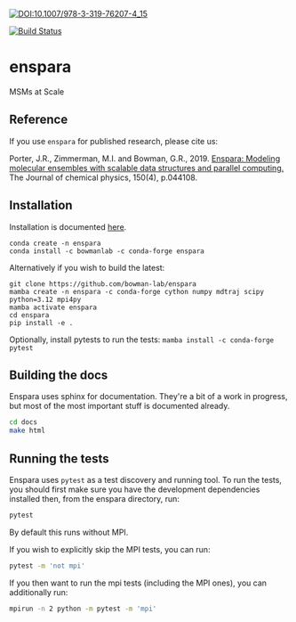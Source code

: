 [![DOI:10.1007/978-3-319-76207-4_15](https://zenodo.org/badge/DOI/10.1063/1.5063794.svg)]( https://doi.org/10.1063/1.5063794)

[![Build Status](https://github.com/bowman-lab/enspara/actions/workflows/ci.yml/badge.svg)](https://github.com/bowman-lab/enspara/actions/)


# enspara
MSMs at Scale 

## Reference

If you use `enspara` for published research, please cite us:

Porter, J.R., Zimmerman, M.I. and Bowman, G.R., 2019. [Enspara: Modeling molecular ensembles with scalable data structures and parallel computing.](https://aip.scitation.org/doi/full/10.1063/1.5063794%40jcp.2019.MMMK.issue-1) The Journal of chemical physics, 150(4), p.044108.

## Installation 

Installation is documented [here](https://enspara.readthedocs.io/en/latest/installation.html).
```
conda create -n enspara
conda install -c bowmanlab -c conda-forge enspara
```

Alternatively if you wish to build the latest:

```
git clone https://github.com/bowman-lab/enspara
mamba create -n enspara -c conda-forge cython numpy mdtraj scipy python=3.12 mpi4py
mamba activate enspara
cd enspara
pip install -e .
```

Optionally, install pytests to run the tests:
`mamba install -c conda-forge pytest`

## Building the docs

Enspara uses sphinx for documentation. They're a bit of a work in progress,
but most of the most important stuff is documented already.

```bash
cd docs
make html
```

## Running the tests

Enspara uses `pytest` as a test discovery and running tool. To run the
tests, you should first make sure you have the development dependencies
installed then, from the enspara directory, run:

```bash
pytest
```

By default this runs without MPI. 

If you wish to explicitly skip the MPI tests, you can run:

```bash
pytest -m 'not mpi'
```

If you then want to run the mpi tests (including the MPI ones), you can additionally run:

```bash
mpirun -n 2 python -m pytest -m 'mpi'
```

